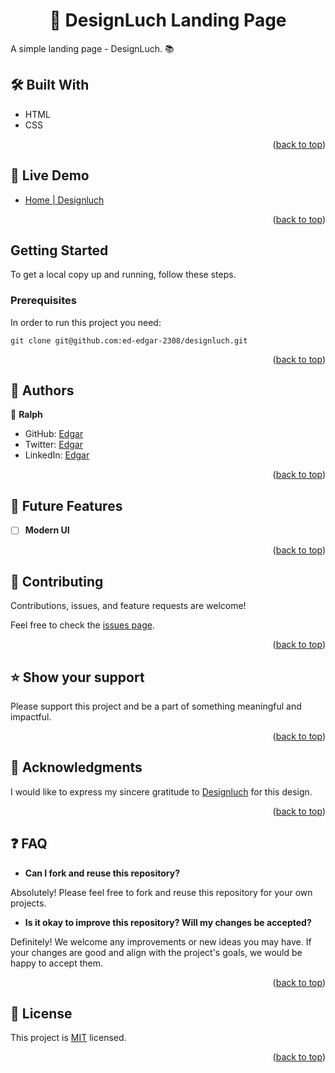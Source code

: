 <a name="readme-top"></a>

<div align="center">
  <h1>📖 DesignLuch Landing Page</h>
</div>

A simple landing page - DesignLuch. 📚

## 🛠 Built With <a name="built-with"></a>

  <ul>
    <li>HTML</li>
    <li>CSS</li>
  </ul>

<p align="right">(<a href="#readme-top">back to top</a>)</p>

<!-- LIVE DEMO -->

## 🚀 Live Demo <a name="live-demo"></a>

- [Home | Designluch](https://ed-edgar-2308.github.io/designluch/)

<p align="right">(<a href="#readme-top">back to top</a>)</p>

## Getting Started

To get a local copy up and running, follow these steps.

### Prerequisites

In order to run this project you need:

```
git clone git@github.com:ed-edgar-2308/designluch.git
```

<p align="right">(<a href="#readme-top">back to top</a>)</p>

<!-- AUTHORS -->

## 👥 Authors <a name="authors"></a>

👤 **Ralph**

- GitHub: [Edgar](https://github.com/ed-edgar-2308)
- Twitter: [Edgar](https://twitter.com/)
- LinkedIn: [Edgar](https://www.linkedin.com/in/)

<p align="right">(<a href="#readme-top">back to top</a>)</p>

<!-- FUTURE FEATURES -->

## 🔭 Future Features <a name="future-features"></a>

- [ ] **Modern UI**

<p align="right">(<a href="#readme-top">back to top</a>)</p>

<!-- CONTRIBUTING -->

## 🤝 Contributing <a name="contributing"></a>

Contributions, issues, and feature requests are welcome!

Feel free to check the [issues page](../../issues/).

<p align="right">(<a href="#readme-top">back to top</a>)</p>

<!-- SUPPORT -->

## ⭐️ Show your support <a name="support"></a>

Please support this project and be a part of something meaningful and impactful.

<p align="right">(<a href="#readme-top">back to top</a>)</p>

<!-- ACKNOWLEDGEMENTS -->

## 🙏 Acknowledgments <a name="acknowledgements"></a>

I would like to express my sincere gratitude to [Designluch](https://www.figma.com/community/file/1342410449993169367) for this design.

<p align="right">(<a href="#readme-top">back to top</a>)</p>

## :question: FAQ <a name="faq"></a>

- **Can I fork and reuse this repository?**

Absolutely! Please feel free to fork and reuse this repository for your own projects.

- **Is it okay to improve this repository? Will my changes be accepted?**

Definitely! We welcome any improvements or new ideas you may have. If your changes are good and align with the project's goals, we would be happy to accept them.

<p align="right">(<a href="#readme-top">back to top</a>)</p>

<!-- LICENSE -->

## 📝 License <a name="license"></a>

This project is [MIT](./LICENSE) licensed.

<p align="right">(<a href="#readme-top">back to top</a>)</p>
